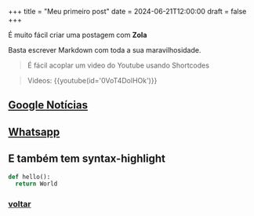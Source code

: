 +++
title = "Meu primeiro post"
date = 2024-06-21T12:00:00
draft = false
+++

É muito fácil criar uma postagem com **Zola**

Basta escrever Markdown com toda a sua maravilhosidade.

> É fácil acoplar um video do Youtube usando Shortcodes

> Videos: {{youtube(id='0VoT4DolHOk')}}

[Google Notícias](https://news.google.com)
---

[Whatsapp](https://api.whatsapp.com/send?phone=5519987633875&text=Ol%C3%A1!%20Temos%20promo%C3%A7%C3%B5es%20imperd%C3%ADveis,%20venha%20fazer%20uma%20visita%20e%20ganhe%20um%20pr%C3%AAmio.)
---

## E também tem syntax-highlight

```python
def hello():
  return World
```
### [voltar](http://127.0.0.1:1111/)